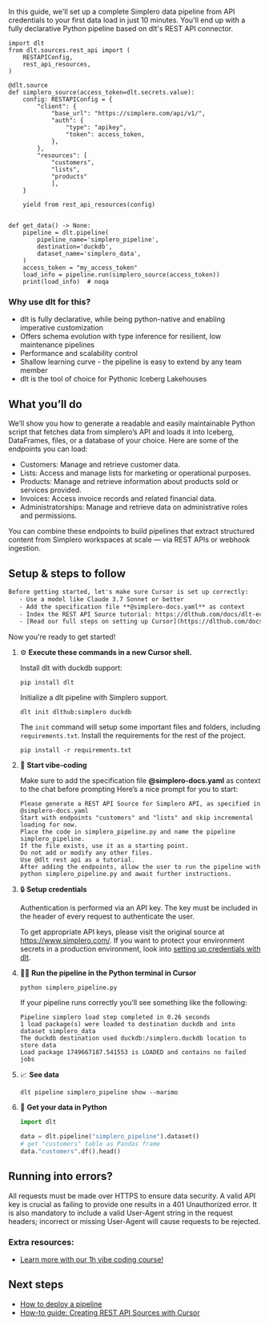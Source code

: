 In this guide, we'll set up a complete Simplero data pipeline from API credentials to your first data load in just 10 minutes. You'll end up with a fully declarative Python pipeline based on dlt's REST API connector.

```python-outcome
import dlt
from dlt.sources.rest_api import (
    RESTAPIConfig,
    rest_api_resources,
)

@dlt.source
def simplero_source(access_token=dlt.secrets.value):
    config: RESTAPIConfig = {
        "client": {
            "base_url": "https://simplero.com/api/v1/",
            "auth": {
                "type": "apikey",
                "token": access_token,
            },
        },
        "resources": [
            "customers",
            "lists",
            "products"
            ],
    }

    yield from rest_api_resources(config)


def get_data() -> None:
    pipeline = dlt.pipeline(
        pipeline_name='simplero_pipeline',
        destination='duckdb',
        dataset_name='simplero_data', 
    )
    access_token = "my_access_token"
    load_info = pipeline.run(simplero_source(access_token))
    print(load_info)  # noqa
```

### Why use dlt for this?

- dlt is fully declarative, while being python-native and enabling imperative customization
- Offers schema evolution with type inference for resilient, low maintenance pipelines
- Performance and scalability control
- Shallow learning curve - the pipeline is easy to extend by any team member
- dlt is the tool of choice for Pythonic Iceberg Lakehouses

## What you’ll do

We’ll show you how to generate a readable and easily maintainable Python script that fetches data from simplero’s API and loads it into Iceberg, DataFrames, files, or a database of your choice. Here are some of the endpoints you can load:

- Customers: Manage and retrieve customer data.
- Lists: Access and manage lists for marketing or operational purposes.
- Products: Manage and retrieve information about products sold or services provided.
- Invoices: Access invoice records and related financial data.
- Administratorships: Manage and retrieve data on administrative roles and permissions.

You can combine these endpoints to build pipelines that extract structured content from Simplero workspaces at scale — via REST APIs or webhook ingestion.

## Setup & steps to follow

```default
Before getting started, let's make sure Cursor is set up correctly:
   - Use a model like Claude 3.7 Sonnet or better
   - Add the specification file **@simplero-docs.yaml** as context
   - Index the REST API Source tutorial: https://dlthub.com/docs/dlt-ecosystem/verified-sources/rest_api/ and add it to context as **@dlt rest api**
   - [Read our full steps on setting up Cursor](https://dlthub.com/docs/dlt-ecosystem/llm-tooling/cursor-restapi#23-configuring-cursor-with-documentation)
```

Now you're ready to get started! 

1. ⚙️ **Execute these commands in a new Cursor shell.**
    
    Install dlt with duckdb support:
    ```shell
    pip install dlt
    ```

    Initialize a dlt pipeline with Simplero support.
    ```shell
    dlt init dlthub:simplero duckdb
    ```

    The `init` command will setup some important files and folders, including `requirements.txt`. Install the requirements for the rest of the project.
    ```shell
    pip install -r requirements.txt
    ```
    
2. 🤠 **Start vibe-coding**
    
    Make sure to add the specification file **@simplero-docs.yaml** as context to the chat before prompting
    Here’s a nice prompt for you to start: 
    
    ```prompt
    Please generate a REST API Source for Simplero API, as specified in @simplero-docs.yaml 
    Start with endpoints "customers" and "lists" and skip incremental loading for now. 
    Place the code in simplero_pipeline.py and name the pipeline simplero_pipeline. 
    If the file exists, use it as a starting point. 
    Do not add or modify any other files. 
    Use @dlt rest api as a tutorial. 
    After adding the endpoints, allow the user to run the pipeline with python simplero_pipeline.py and await further instructions.
    ```

    
3. 🔒 **Setup credentials** 
    
    Authentication is performed via an API key. The key must be included in the header of every request to authenticate the user.
    
    To get appropriate API keys, please visit the original source at https://www.simplero.com/.
    If you want to protect your environment secrets in a production environment, look into [setting up credentials with dlt](https://dlthub.com/docs/walkthroughs/add_credentials).
    
4. 🏃‍♀️ **Run the pipeline in the Python terminal in Cursor**
    
    ```shell
    python simplero_pipeline.py
    ```
    
    If your pipeline runs correctly you’ll see something like the following:
    
    ```shell
    Pipeline simplero load step completed in 0.26 seconds
    1 load package(s) were loaded to destination duckdb and into dataset simplero_data
    The duckdb destination used duckdb:/simplero.duckdb location to store data
    Load package 1749667187.541553 is LOADED and contains no failed jobs
    ```
    
5. 📈 **See data**
    
    ```shell
    dlt pipeline simplero_pipeline show --marimo
    ```
    
6. 🐍 **Get your data in Python**
    
    ```python
    import dlt

   data = dlt.pipeline("simplero_pipeline").dataset()
   # get "customers" table as Pandas frame
   data."customers".df().head()
    ```

## Running into errors?

All requests must be made over HTTPS to ensure data security. A valid API key is crucial as failing to provide one results in a 401 Unauthorized error. It is also mandatory to include a valid User-Agent string in the request headers; incorrect or missing User-Agent will cause requests to be rejected.

### Extra resources:

- [Learn more with our 1h vibe coding course!](https://www.youtube.com/watch?v=GGid70rnJuM)

## Next steps

- [How to deploy a pipeline](https://dlthub.com/docs/walkthroughs/deploy-a-pipeline)
- [How-to guide: Creating REST API Sources with Cursor](https://dlthub.com/docs/dlt-ecosystem/llm-tooling/cursor-restapi)